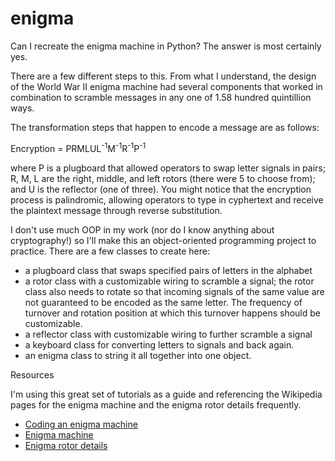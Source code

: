 # enigma
Can I recreate the enigma machine in Python? The answer is most certainly yes. 

There are a few different steps to this. From what I understand, the design of the World War II enigma machine had several components that worked in combination to scramble messages in any one of 1.58 hundred quintillion ways. 

The transformation steps that happen to encode a message are as follows:

Encryption = PRMLUL<sup>-1</sup>M<sup>-1</sup>R<sup>-1</sup>P<sup>-1</sup>

where P is a plugboard that allowed operators to swap letter signals in pairs; R, M, L are the right, middle, and left rotors (there were 5 to choose from); and U is the reflector (one of three). You might notice that the encryption process is palindromic, allowing operators to type in cyphertext and receive the plaintext message through reverse substitution. 

I don't use much OOP in my work (nor do I know anything about cryptography!) so I'll make this an object-oriented programming project to practice. There are a few classes to create here:

- a plugboard class that swaps specified pairs of letters in the alphabet 
- a rotor class with a customizable wiring to scramble a signal; the rotor class also needs to rotate so that incoming signals of the same value are not guaranteed to be encoded as the same letter. The frequency of turnover and rotation position at which this turnover happens should be customizable. 
- a reflector class with customizable wiring to further scramble a signal 
- a keyboard class for converting letters to signals and back again. 
- an enigma class to string it all together into one object.


Resources

I'm using this great set of tutorials as a guide and referencing the Wikipedia pages for the enigma machine and the enigma rotor details frequently. 

- [Coding an enigma machine](https://www.youtube.com/watch?v=StI2R__7DBA)
- [Enigma machine](https://en.wikipedia.org/wiki/Enigma_machine)
- [Enigma rotor details](https://en.wikipedia.org/wiki/Enigma_rotor_details)
